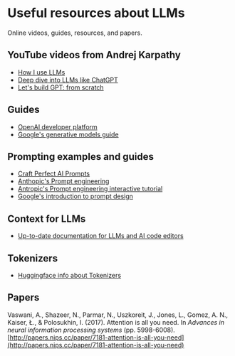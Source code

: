# Useful resources about LLMs

Online videos, guides, resources, and papers.

## YouTube videos from Andrej Karpathy

- [How I use LLMs](https://www.youtube.com/watch?v=EWvNQjAaOHw&t=2859s)
- [Deep dive into LLMs like ChatGPT](https://www.youtube.com/watch?v=7xTGNNLPyMI&t=10702s)
- [Let's build GPT: from scratch](https://www.youtube.com/watch?v=kCc8FmEb1nY)

## Guides

- [OpenAI developer platform](https://platform.openai.com/docs/overview)
- [Google's generative models guide](https://ai.google.dev/gemini-api/docs/models/generative-models)

## Prompting examples and guides

- [Craft Perfect AI Prompts](https://shumerprompt.com)
- [Anthopic's Prompt engineering](https://docs.anthropic.com/en/docs/build-with-claude/prompt-engineering/overview)
- [Antropic's Prompt engineering interactive tutorial](https://github.com/anthropics/prompt-eng-interactive-tutorial)
- [Google's introduction to prompt design](https://ai.google.dev/gemini-api/docs/prompting-intro)

## Context for LLMs

- [Up-to-date documentation for LLMs and AI code editors](https://context7.com)

## Tokenizers

- [Huggingface info about Tokenizers](https://huggingface.co/docs/transformers/en/tokenizer_summary)

## Papers

Vaswani, A., Shazeer, N., Parmar, N., Uszkoreit, J., Jones, L., Gomez, A. N., Kaiser, Ł., & Polosukhin, I. (2017). Attention is all you need. In *Advances in neural information processing systems* (pp. 5998-6008). [http://papers.nips.cc/paper/7181-attention-is-all-you-need](http://papers.nips.cc/paper/7181-attention-is-all-you-need)
